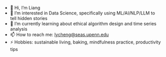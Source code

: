 - 👋 Hi, I’m Liang
- 👀 I’m interested in Data Science, specifically using ML/AI/NLP/LLM to tell hidden stories
- 🌱 I’m currently learning about ethical algorithm design and time series analysis
- 📫 How to reach me: lycheng@seas.upenn.edu
- ⚡ Hobbies: sustainable living, baking, mindfulness practice, productivity tips

<!---
lychengds/lychengds is a ✨ special ✨ repository because its `README.md` (this file) appears on your GitHub profile.
You can click the Preview link to take a look at your changes.
--->
